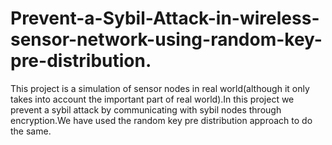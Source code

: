 # Prevent-a-Sybil-Attack-in-wireless-sensor-network-using-random-key-pre-distribution.
This project is a simulation of sensor nodes in real world(although it only takes into account the important part of real world).In this project we prevent a sybil attack by communicating with sybil nodes through encryption.We have used the random key pre distribution approach to do the same.
